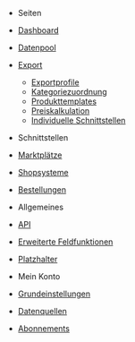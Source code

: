 <!-- docs/_sidebar.md -->

- Seiten
- [Dashboard](/)
- [Datenpool](datapool/)
- [Export](export/)
	- [Exportprofile](export/interface.md)
	- [Kategoriezuordnung](export/categories.md)
	- [Produkttemplates](export/templates.md)
	- [Preiskalkulation](export/pricecalculation.md)
	- [Individuelle Schnittstellen](export/owninterface.md)

- Schnittstellen
- [Marktplätze](interface/marketplace.md)
- [Shopsysteme](interface/shops.md)
- [Bestellungen](interface/order.md)

- Allgemeines
- [API](general/api.md)
- [Erweiterte Feldfunktionen](general/function.md)
- [Platzhalter](general/placeholder.md)

- Mein Konto
- [Grundeinstellungen](account/settings.md)
- [Datenquellen](account/datasource.md)
- [Abonnements](account/abonnements.md)